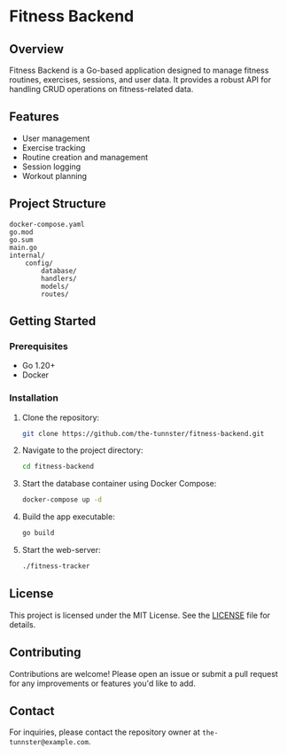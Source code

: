 # Fitness Backend

## Overview

Fitness Backend is a Go-based application designed to manage fitness routines, exercises, sessions, and user data. It provides a robust API for handling CRUD operations on fitness-related data.

## Features

- User management
- Exercise tracking
- Routine creation and management
- Session logging
- Workout planning

## Project Structure

```
docker-compose.yaml
go.mod
go.sum
main.go
internal/
	config/
		database/
		handlers/
		models/
		routes/
```

## Getting Started

### Prerequisites

- Go 1.20+
- Docker

### Installation

1. Clone the repository:
   ```bash
   git clone https://github.com/the-tunnster/fitness-backend.git
   ```
2. Navigate to the project directory:
   ```bash
   cd fitness-backend
   ```
3. Start the database container using Docker Compose:
   ```bash
   docker-compose up -d
   ```
4. Build the app executable:
	```bash
	go build
	```
5. Start the web-server:
	```bash
	./fitness-tracker
	```

## License

This project is licensed under the MIT License. See the [LICENSE](LICENSE) file for details.

## Contributing

Contributions are welcome! Please open an issue or submit a pull request for any improvements or features you'd like to add.

## Contact

For inquiries, please contact the repository owner at `the-tunnster@example.com`.
